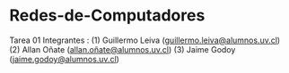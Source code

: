 # Redes-de-Computadores

Tarea 01
Integrantes : (1) Guillermo Leiva (guillermo.leiva@alumnos.uv.cl)
              (2) Allan Oñate (allan.oñate@alumnos.uv.cl)
              (3) Jaime Godoy (jaime.godoy@alumnos.uv.cl)
